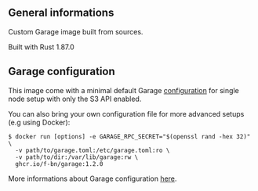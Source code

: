## General informations

Custom Garage image built from sources.

Built with Rust 1.87.0

## Garage configuration

This image come with a minimal default Garage [configuration](./garage.default.toml) for single node setup with only the S3 API enabled.

You can also bring your own configuration file for more advanced setups (e.g using Docker):

```shell
$ docker run [options] -e GARAGE_RPC_SECRET="$(openssl rand -hex 32)" \
  -v path/to/garage.toml:/etc/garage.toml:ro \
  -v path/to/dir:/var/lib/garage:rw \
  ghcr.io/f-bn/garage:1.2.0
```

More informations about Garage configuration [here](https://garagehq.deuxfleurs.fr/documentation/reference-manual/configuration/).